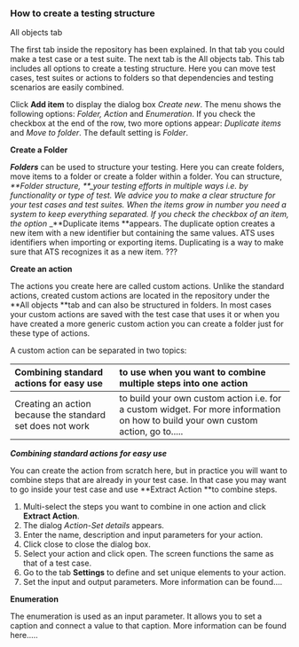 ### How to create a testing structure

All objects tab

The first tab inside the repository has been explained. In that tab you could make a test case or a test suite. The next tab is the All objects tab. This tab includes all options to create a testing structure. Here you can move test cases, test suites or actions to folders so that dependencies and testing scenarios are easily combined.

Click **Add item** to display the dialog box _Create new_. The menu shows the following options: _Folder, Action_ and _Enumeration_. If you check the checkbox at the end of the row, two more options appear: _Duplicate items_ and _Move to folder_. The default setting is  _Folder_.

**Create a Folder**

_**Folders**_ can be used to structure your testing. Here you can create folders, move items to a folder or create a folder within a folder. You can structure, _**Folder structure, **\_your testing efforts in multiple ways i.e. by functionality or type of test. We advice you to make a clear structure for your test cases and test suites. When the items grow in number you need a system to keep everything separated. If you check the checkbox of an item, the option_ \_**Duplicate items **appears. The duplicate option creates a new item with a new identifier but containing the same values. ATS uses identifiers when importing or exporting items. Duplicating is a way to make sure that ATS recognizes it as a new item. ???

**Create an action**

The actions you create here are called custom actions. Unlike the standard actions, created custom actions are located in the repository under the **All objects **tab and can also be structured in folders. In most cases your custom actions are saved with the test case that uses it or when you have created a more generic custom action you can create a folder just for these type of actions.

A custom action can be separated in two topics:

| Combining standard actions for easy use | to use when you want to combine multiple steps into one action |
| :--- | :--- |
| Creating an action because the standard set does not work | to build your own custom action i.e. for a custom widget. For more information on how to build your own custom action, go to..... |

_**Combining standard actions for easy use**_

You can create the action from scratch here, but in practice you will want to combine steps that are already in your test case. In that case you may want to go inside your test case and use **Extract Action **to combine steps.

1. Multi-select the steps you want to combine in one action and click **Extract Action**. 
2. The dialog _Action-Set details_ appears.
3. Enter the name, description and input parameters for your action.
4. Click close to close the dialog box.
5. Select your action and click open. The screen functions the same as that of a test case.
6. Go to the tab **Settings** to define and set unique elements to your action. 
7. Set the input and output parameters. More information can be found....

**Enumeration**

The enumeration is used as an input parameter. It allows you to set a caption and connect a value to that caption. More information can be found here.....



